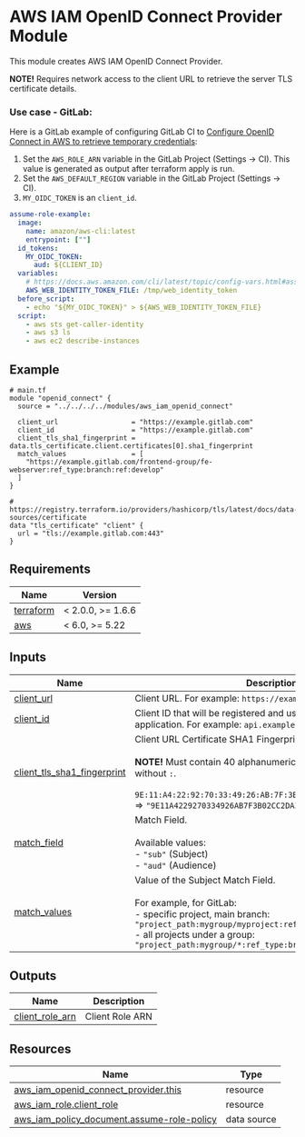 # AWS IAM OpenID Connect Provider Module

This module creates AWS IAM OpenID Connect Provider.

**NOTE!** Requires network access to the client URL to retrieve the server TLS certificate details.

### Use case - GitLab:
Here is a GitLab example of configuring GitLab CI to 
[Configure OpenID Connect in AWS to retrieve temporary credentials](https://docs.gitlab.com/ee/ci/cloud_services/aws/):

1. Set the `AWS_ROLE_ARN` variable in the GitLab Project (Settings -> CI). This value is generated as output after terraform apply is run.
2. Set the `AWS_DEFAULT_REGION` variable in the GitLab Project (Settings -> CI).
4. `MY_OIDC_TOKEN` is an `client_id`.
```yaml
assume-role-example:
  image: 
    name: amazon/aws-cli:latest
    entrypoint: [""]
  id_tokens:
    MY_OIDC_TOKEN:
      aud: ${CLIENT_ID}
  variables:
    # https://docs.aws.amazon.com/cli/latest/topic/config-vars.html#assume-role-with-web-identity
    AWS_WEB_IDENTITY_TOKEN_FILE: /tmp/web_identity_token
  before_script:
    - echo "${MY_OIDC_TOKEN}" > ${AWS_WEB_IDENTITY_TOKEN_FILE}
  script:
    - aws sts get-caller-identity
    - aws s3 ls
    - aws ec2 describe-instances
```

<!-- Next block is generated by terraform-docs following .terraform-docs.yml config -->
<!-- BEGIN_TF_DOCS -->
## Example

```hcl
# main.tf
module "openid_connect" {
  source = "../../../../modules/aws_iam_openid_connect"

  client_url                  = "https://example.gitlab.com"
  client_id                   = "https://example.gitlab.com"
  client_tls_sha1_fingerprint = data.tls_certificate.client.certificates[0].sha1_fingerprint
  match_values                = [
    "https://example.gitlab.com/frontend-group/fe-webserver:ref_type:branch:ref:develop"
  ]
}

# https://registry.terraform.io/providers/hashicorp/tls/latest/docs/data-sources/certificate
data "tls_certificate" "client" {
  url = "tls://example.gitlab.com:443"
}
```

## Requirements

| Name | Version |
|------|---------|
| <a name="requirement_terraform"></a> [terraform](#requirement\_terraform) | < 2.0.0, >= 1.6.6 |
| <a name="requirement_aws"></a> [aws](#requirement\_aws) | < 6.0, >= 5.22 |

## Inputs

| Name | Description | Type | Default | Required |
|------|-------------|------|---------|:--------:|
| <a name="input_client_url"></a> [client\_url](#input\_client\_url) | Client URL. For example: `https://example.com` | `string` | n/a | yes |
| <a name="input_client_id"></a> [client\_id](#input\_client\_id) | Client ID that will be registered and used to identify an application. For example: `api.example.com` | `string` | n/a | yes |
| <a name="input_client_tls_sha1_fingerprint"></a> [client\_tls\_sha1\_fingerprint](#input\_client\_tls\_sha1\_fingerprint) | Client URL Certificate SHA1 Fingerprint<br><br>**NOTE!** Must contain 40 alphanumeric characters (SHA1 HASH) without `:`.<br><br>`9E:11:A4:22:92:70:33:49:26:AB:7F:3B:02:CC:2D:A3:00:AB:72:XX`  => `"9E11A4229270334926AB7F3B02CC2DA300AB72XX"` | `string` | `""` | no |
| <a name="input_match_field"></a> [match\_field](#input\_match\_field) | Match Field.<br><br>Available values:<br>  - `"sub"` (Subject)<br>  - `"aud"` (Audience) | `string` | `"sub"` | no |
| <a name="input_match_values"></a> [match\_values](#input\_match\_values) | Value of the Subject Match Field.<br><br>For example, for GitLab:<br>  - specific project, main branch: `"project_path:mygroup/myproject:ref_type:branch:ref:main"`<br>  - all projects under a group: `"project_path:mygroup/*:ref_type:branch:ref:main"` | `list(string)` | `[]` | no |

## Outputs

| Name | Description |
|------|-------------|
| <a name="output_client_role_arn"></a> [client\_role\_arn](#output\_client\_role\_arn) | Client Role ARN |

## Resources

| Name | Type |
|------|------|
| [aws_iam_openid_connect_provider.this](https://registry.terraform.io/providers/hashicorp/aws/latest/docs/resources/iam_openid_connect_provider) | resource |
| [aws_iam_role.client_role](https://registry.terraform.io/providers/hashicorp/aws/latest/docs/resources/iam_role) | resource |
| [aws_iam_policy_document.assume-role-policy](https://registry.terraform.io/providers/hashicorp/aws/latest/docs/data-sources/iam_policy_document) | data source |
<!-- END_TF_DOCS -->